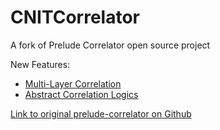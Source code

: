 # CNITCorrelator
A fork of Prelude Correlator open source project

New Features:
 - [Multi-Layer Correlation](docs/multi-layer.md)
 - [Abstract Correlation Logics](docs/abstract-logic.md)

[Link to original prelude-correlator on Github](https://github.com/Prelude-SIEM/prelude-correlator)
